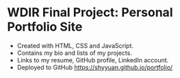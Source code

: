 # WDIR Final Project: Personal Portfolio Site

* Created with  HTML, CSS and JavaScript.
* Contains my bio and lists of my projects.
* Links to my resume, GitHub profile, LinkedIn account.
* Deployed to GitHub https://shyyuan.github.io/portfolio/
